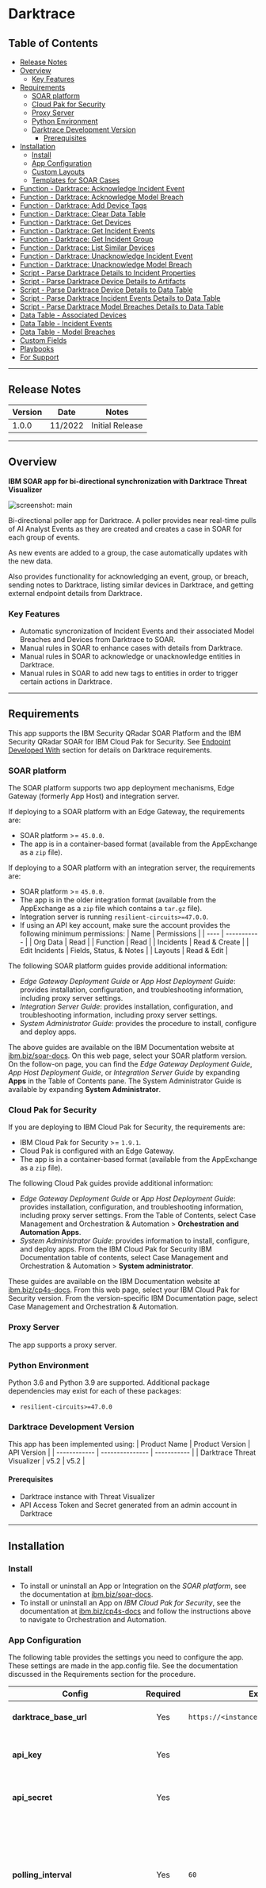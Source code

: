 <!--
  This README.md is generated by running:
  "resilient-sdk docgen -p fn_darktrace"

  It is best edited using a Text Editor with a Markdown Previewer. VS Code
  is a good example. Checkout https://guides.github.com/features/mastering-markdown/
  for tips on writing with Markdown

  All fields followed by "::CHANGE_ME::"" should be manually edited

  If you make manual edits and run docgen again, a .bak file will be created

  Store any screenshots in the "doc/screenshots" directory and reference them like:
  ![screenshot: screenshot_1](./screenshots/screenshot_1.png)

  NOTE: If your app is available in the container-format only, there is no need to mention the integration server in this readme.
-->

# Darktrace <!-- omit in toc -->

## Table of Contents <!-- omit in toc -->

- [Release Notes](#release-notes)
- [Overview](#overview)
  - [Key Features](#key-features)
- [Requirements](#requirements)
  - [SOAR platform](#soar-platform)
  - [Cloud Pak for Security](#cloud-pak-for-security)
  - [Proxy Server](#proxy-server)
  - [Python Environment](#python-environment)
  - [Darktrace Development Version](#darktrace-development-version)
    - [Prerequisites](#prerequisites)
- [Installation](#installation)
  - [Install](#install)
  - [App Configuration](#app-configuration)
  - [Custom Layouts](#custom-layouts)
  - [Templates for SOAR Cases](#templates-for-soar-cases)
- [Function - Darktrace: Acknowledge Incident Event](#function---darktrace-acknowledge-incident-event)
- [Function - Darktrace: Acknowledge Model Breach](#function---darktrace-acknowledge-model-breach)
- [Function - Darktrace: Add Device Tags](#function---darktrace-add-device-tags)
- [Function - Darktrace: Clear Data Table](#function---darktrace-clear-data-table)
- [Function - Darktrace: Get Devices](#function---darktrace-get-devices)
- [Function - Darktrace: Get Incident Events](#function---darktrace-get-incident-events)
- [Function - Darktrace: Get Incident Group](#function---darktrace-get-incident-group)
- [Function - Darktrace: List Similar Devices](#function---darktrace-list-similar-devices)
- [Function - Darktrace: Unacknowledge Incident Event](#function---darktrace-unacknowledge-incident-event)
- [Function - Darktrace: Unacknowledge Model Breach](#function---darktrace-unacknowledge-model-breach)
- [Script - Parse Darktrace Details to Incident Properties](#script---parse-darktrace-details-to-incident-properties)
- [Script - Parse Darktrace Device Details to Artifacts](#script---parse-darktrace-device-details-to-artifacts)
- [Script - Parse Darktrace Device Details to Data Table](#script---parse-darktrace-device-details-to-data-table)
- [Script - Parse Darktrace Incident Events Details to Data Table](#script---parse-darktrace-incident-events-details-to-data-table)
- [Script - Parse Darktrace Model Breaches Details to Data Table](#script---parse-darktrace-model-breaches-details-to-data-table)
- [Data Table - Associated Devices](#data-table---associated-devices)
- [Data Table - Incident Events](#data-table---incident-events)
- [Data Table - Model Breaches](#data-table---model-breaches)
- [Custom Fields](#custom-fields)
- [Playbooks](#playbooks)
- [For Support](#for-support)

---

## Release Notes
<!--
  Specify all changes in this release. Do not remove the release 
  notes of a previous release
-->
| Version | Date | Notes |
| ------- | ---- | ----- |
| 1.0.0 | 11/2022 | Initial Release |

---

## Overview
**IBM SOAR app for bi-directional synchronization with Darktrace Threat Visualizer**

 ![screenshot: main](./doc/screenshots/main.png)

Bi-directional poller app for Darktrace. A poller provides near real-time pulls of AI Analyst Events as they are created and creates 
a case in SOAR for each group of events.

As new events are added to a group, the case automatically updates with the new data.

Also provides functionality for acknowledging an event, group, or breach,
        sending notes to Darktrace, listing similar devices in Darktrace,
        and getting external endpoint details from Darktrace.

### Key Features
* Automatic syncronization of Incident Events and their associated Model Breaches and Devices from Darktrace to SOAR.
* Manual rules in SOAR to enhance cases with details from Darktrace.
* Manual rules in SOAR to acknowledge or unacknowledge entities in Darktrace.
* Manual rules in SOAR to add new tags to entities in order to trigger certain actions in Darktrace.

---

## Requirements
This app supports the IBM Security QRadar SOAR Platform and the IBM Security QRadar SOAR for IBM Cloud Pak for Security. See [Endpoint Developed With](#endpoint-developed-with) section for details on Darktrace requirements.

### SOAR platform
The SOAR platform supports two app deployment mechanisms, Edge Gateway (formerly App Host) and integration server.

If deploying to a SOAR platform with an Edge Gateway, the requirements are:
* SOAR platform >= `45.0.0`.
* The app is in a container-based format (available from the AppExchange as a `zip` file).

If deploying to a SOAR platform with an integration server, the requirements are:
* SOAR platform >= `45.0.0`.
* The app is in the older integration format (available from the AppExchange as a `zip` file which contains a `tar.gz` file).
* Integration server is running `resilient-circuits>=47.0.0`.
* If using an API key account, make sure the account provides the following minimum permissions: 
  | Name | Permissions |
  | ---- | ----------- |
  | Org Data | Read |
  | Function | Read |
  | Incidents | Read & Create |
  | Edit Incidents | Fields, Status, & Notes |
  | Layouts | Read & Edit |

The following SOAR platform guides provide additional information: 
* _Edge Gateway Deployment Guide_ or _App Host Deployment Guide_: provides installation, configuration, and troubleshooting information, including proxy server settings. 
* _Integration Server Guide_: provides installation, configuration, and troubleshooting information, including proxy server settings.
* _System Administrator Guide_: provides the procedure to install, configure and deploy apps. 

The above guides are available on the IBM Documentation website at [ibm.biz/soar-docs](https://ibm.biz/soar-docs). On this web page, select your SOAR platform version. On the follow-on page, you can find the _Edge Gateway Deployment Guide_, _App Host Deployment Guide_, or _Integration Server Guide_ by expanding **Apps** in the Table of Contents pane. The System Administrator Guide is available by expanding **System Administrator**.

### Cloud Pak for Security
If you are deploying to IBM Cloud Pak for Security, the requirements are:
* IBM Cloud Pak for Security >= `1.9.1`.
* Cloud Pak is configured with an Edge Gateway.
* The app is in a container-based format (available from the AppExchange as a `zip` file).

The following Cloud Pak guides provide additional information: 
* _Edge Gateway Deployment Guide_ or _App Host Deployment Guide_: provides installation, configuration, and troubleshooting information, including proxy server settings. From the Table of Contents, select Case Management and Orchestration & Automation > **Orchestration and Automation Apps**.
* _System Administrator Guide_: provides information to install, configure, and deploy apps. From the IBM Cloud Pak for Security IBM Documentation table of contents, select Case Management and Orchestration & Automation > **System administrator**.

These guides are available on the IBM Documentation website at [ibm.biz/cp4s-docs](https://ibm.biz/cp4s-docs). From this web page, select your IBM Cloud Pak for Security version. From the version-specific IBM Documentation page, select Case Management and Orchestration & Automation.

### Proxy Server
The app supports a proxy server.

### Python Environment
Python 3.6 and Python 3.9 are supported.
Additional package dependencies may exist for each of these packages:
* `resilient-circuits>=47.0.0`

### Darktrace Development Version

This app has been implemented using:
| Product Name | Product Version | API Version |
| ------------ | --------------- | ----------- |
| Darktrace Threat Visualizer | v5.2 | v5.2 |

#### Prerequisites
* Darktrace instance with Threat Visualizer
* API Access Token and Secret generated from an admin account in Darktrace

---

## Installation

### Install
* To install or uninstall an App or Integration on the _SOAR platform_, see the documentation at [ibm.biz/soar-docs](https://ibm.biz/soar-docs).
* To install or uninstall an App on _IBM Cloud Pak for Security_, see the documentation at [ibm.biz/cp4s-docs](https://ibm.biz/cp4s-docs) and follow the instructions above to navigate to Orchestration and Automation.

### App Configuration
The following table provides the settings you need to configure the app. These settings are made in the app.config file. See the documentation discussed in the Requirements section for the procedure.

| Config | Required | Example | Description |
| ------ | :------: | ------- | ----------- |
| **darktrace_base_url** | Yes | `https://<instance>.cloud.darktrace.com` | *URL to your instance of Darktrace.* |
| **api_key** | Yes |  | *API Access Token generated in Darktrace.* |
| **api_secret** | Yes |  | *Secret associated with above API Token.* |
| **polling_interval** | Yes | `60` | *Number of **seconds** between polling queries for new findings. Use value 0 to disable automatic case creation from findings.* |
| **polling_lookback** | Yes | `120` | *Number of **minutes** to look back for new findings the first time the app starts or restarts.* |
| **auto_sync_darktrace_comments** | No | `True` | *Whether or not to sync comments from Darktrace to SOAR. Defaults to `True`.* |
| **exclude_did** | No | `1,4,99` | *Comma separated list of device IDs you wish to be excluded from syncronization.* |
| **locale** | No | `en_US` | *Language locale to use when pulling Incident Events and their descriptions. Defaults to `en_US`. See Darktrace Customer Portal for updated list of locale options.* |
| **min_score** | No | `0.0` | *Minimum incident score for the incident it is associated with to be synced to SOAR. Accepts values between 0 and 100. Defaults to 0.* |
| **saas_only** | No | `False` | *If `True`, restricts synced Darktrace incidents to only those that contain a minimum of one SaaS incident event. Defaults to `False`.* |
| **soar_create_case_template** | No | `/var/rescircuits/create_case.jinja` | *Path to override template for automatic case creation. See [Templates for SOAR Cases](#templates-for-soar-cases).* |
| **soar_update_case_template** | No | `/var/rescircuits/update_case.jinja` | *Path to override template for automatic case updating. See [Templates for SOAR Cases](#templates-for-soar-cases).* |
| **soar_close_case_template** | No | `/var/rescircuits/close_case.jinja` | *Path to override template for automatic case closing. See [Templates for SOAR Cases](#templates-for-soar-cases).* |

### Custom Layouts
* The app automatically creates a custom "Darktrace Incident" tab on first install. But more customization can be made in that tab:

  ![screenshot: custom_layouts](./doc/screenshots/custom_layouts.png)

### Templates for SOAR Cases
It may be necessary to modify the templates used to create, update, or close SOAR cases based on your required custom fields in SOAR.

This is especially relevant if you have required custom _close_ fields that need to be filled when closing a case in SOAR. If that is the case, be sure to implement a custom `close_case_template` and reference those required close fields in the template.

When overriding the template in App Host, specify the file path for each file as `/var/rescircuits`.

Below are the default templates used which can be copied, modified, and used with app_config's
`soar_create_case_template`, `soar_update_case_template`, and `soar_close_case_template` settings to override the default templates.

<details><summary>soar_create_case_template.jinja</summary>

```jinja
{
  {# JINJA template for creating a new SOAR incident from an endpoint #}
  {% set severity_mapping = '''{
    "critical": "High", 
    "suspicious": "Medium", 
    "compliance": "Low", 
    "DEFAULT": "Low"
  }'''
  %}
  "name": "Darktrace AI Analyst Incident - {{ incidentEvents|map(attribute='title')|join(', ') }}",
  "description": "<a target='_blank' href='{{ groupUrl }}'>AI Analyst Incident Event Group</a> created from Darktrace",
  {# start_date cannot be after discovered_date #}
  "discovered_date": {{ start }},
  "start_date": {{ start }},
  "plan_status": "A",
  "severity_code": "{{ category | soar_substitute(severity_mapping) }}",
  {# specify your custom fields for your endpoint solution #}
  "properties": {
    "darktrace_aianalyst_incident_group_id": "{{ id }}",
    "darktrace_incident_last_modified": {{ end }}
  },
  {# add comments as necessary #}
  "comments": [
    {
      "text": {
        "format": "html",
        "content": "<b>Created by Darktrace</b>"
      }
    }
  ]
}

```
</details>

<details><summary>soar_update_case_template.jinja</summary>

```jinja
{
  {# JINJA template for updating a new SOAR incident from an endpoint #}
  "properties": {
    "darktrace_incident_last_modified": {{ end }}
  }
}

```
</details>

<details><summary>soar_close_case_template.jinja</summary>

```jinja
{
  {# JINJA template for closing a SOAR incident using endpoint data #}
  "plan_status": "C",
  "resolution_id": "Resolved",
  "resolution_summary": "Acknowledged in Darktrace",
  "properties": {
    "darktrace_incident_last_modified": {{ end }},
    "darktrace_incident_group_acknowledged": "{% if acknowledged %}Yes{% else %}No{% endif %}"
  }
}

```
</details>

---

## Function - Darktrace: Acknowledge Incident Event
Function to acknowledge an incident event or a list of incident events.

 ![screenshot: fn-darktrace-acknowledge-incident-event ](./doc/screenshots/fn-darktrace-acknowledge-incident-event.png)

<details><summary>Inputs:</summary>
<p>

| Name | Type | Required | Tooltip |
| ---- | :--: | :------: | ------- |
| `darktrace_incident_event_id` | `text` | Yes | UUID of the incident event to un/acknowledge |

</p>
</details>

<details><summary>Outputs:</summary>
<p>

> **NOTE:** This example might be in JSON format, but `results` is a Python Dictionary on the SOAR platform.

```python
results = {
  "content": {
    "aianalyst": "SUCCESS"
  },
  "inputs": {
    "darktrace_incident_event_id": "da042c57-3e45-4e65-aca5-63dbcdf8df0c"
  },
  "metrics": {
    "execution_time_ms": 116,
    "host": "local",
    "package": "fn-darktrace",
    "package_version": "1.0.0",
    "timestamp": "2022-10-06 16:00:04",
    "version": "1.0"
  },
  "raw": null,
  "reason": null,
  "success": true,
  "version": 2.0
}
```

</p>
</details>

<details><summary>Example Pre-Process Script:</summary>
<p>

```python
inputs.darktrace_incident_event_id = row.darktrace_incident_events_dt_event_id
```

</p>
</details>

<details><summary>Example Post-Process Script:</summary>
<p>

```python
results = playbook.functions.results.acknowledge_inc_output

if results.success:
  unacknowledged = results.content.get("aianalyst")
  
  if unacknowledged.upper() == "SUCCESS":
    row.darktrace_incident_events_dt_acknowledged = "Yes"
    incident.addNote("Successfully acknowledged Incident Event {0}".format(row.darktrace_incident_events_dt_title.get("content")))

else:
  incident.addNote("Failed to acknowledge Incident Event {0}".format(row.darktrace_incident_events_dt_title.get("content")))

```

</p>
</details>

---
## Function - Darktrace: Acknowledge Model Breach
Function to acknowledge a model breach.

 ![screenshot: fn-darktrace-acknowledge-model-breach ](./doc/screenshots/fn-darktrace-acknowledge-model-breach.png)

<details><summary>Inputs:</summary>
<p>

| Name | Type | Required | Tooltip |
| ---- | :--: | :------: | ------- |
| `darktrace_model_breach_pbid` | `text` | Yes | Model Breach ID (PBID) of breach to acknowledge |

</p>
</details>

<details><summary>Outputs:</summary>
<p>

> **NOTE:** This example might be in JSON format, but `results` is a Python Dictionary on the SOAR platform.

```python
results = {
  "content": {
    "response": "SUCCESS"
  },
  "inputs": {
    "darktrace_model_breach_pbid": "182"
  },
  "metrics": {
    "execution_time_ms": 123,
    "host": "local",
    "package": "fn-darktrace",
    "package_version": "1.0.0",
    "timestamp": "2022-10-06 16:00:29",
    "version": "1.0"
  },
  "raw": null,
  "reason": null,
  "success": true,
  "version": 2.0
}
```

</p>
</details>

<details><summary>Example Pre-Process Script:</summary>
<p>

```python
inputs.darktrace_model_breach_pbid = row.darktrace_model_breaches_dt_breach_id
```

</p>
</details>

<details><summary>Example Post-Process Script:</summary>
<p>

```python
results = playbook.functions.results.acknowledge_md_output

if results.success and results.get("content", {}).get("response", "").upper() == "SUCCESS":
  incident.addNote("Successfully acknowledged Darktrace Model Breach {0}".format(row.darktrace_model_breaches_dt_name.get("content")))
  row.darktrace_model_breaches_dt_acknowledged = "Yes"
elif results.success and results.get("content", {}).get("response", "").upper() == "ERROR":
  incident.addNote("Darktrace Model Breach {0} is already acknowledged in Darktrace".format(row.darktrace_model_breaches_dt_name.get("content")))
else:
  incident.addNote("Failed to acknowledge Darktrace Model Breach {0}".format(row.darktrace_model_breaches_dt_name.get("content")))
```

</p>
</details>

---
## Function - Darktrace: Add Device Tags
Function to add tag(s) to a device.

 ![screenshot: fn-darktrace-add-device-tags ](./doc/screenshots/fn-darktrace-add-device-tags.png)
 ![screenshot: fn-darktrace-add-device-tags ](./doc/screenshots/fn-darktrace-add-device-tags-1.png)

<details><summary>Inputs:</summary>
<p>

| Name | Type | Required | Example | Tooltip |
| ---- | :--: | :------: | ------- | ------- |
| `darktrace_device_id` | `text` | No | - | Device ID to add tags to |
| `darktrace_device_tags` | `text` | No | `DNS Server, Microsoft Device` | Comma-separated list of tags to add. |

</p>
</details>

<details><summary>Outputs:</summary>
<p>

> **NOTE:** This example might be in JSON format, but `results` is a Python Dictionary on the SOAR platform.

```python
results = {
  "content": {
    "added_tags": [
      "New Tag"
    ],
    "all_tags": [
      "This one already exists",
      "New Tag"
    ],
    "error_tags": [
      "This one already exists"
    ]
  },
  "inputs": {
    "darktrace_device_id": "9",
    "darktrace_device_tags": "Test,This one already exists"
  },
  "metrics": {
    "execution_time_ms": 267,
    "host": "local",
    "package": "fn-darktrace",
    "package_version": "1.0.0",
    "timestamp": "2022-10-10 15:56:42",
    "version": "1.0"
  },
  "raw": null,
  "reason": null,
  "success": true,
  "version": 2.0
}
```

</p>
</details>

<details><summary>Example Pre-Process Script:</summary>
<p>

```python
inputs.darktrace_device_id = row.darktrace_device_dt_id.get("content")
inputs.darktrace_device_tags = playbook.inputs.darktrace_device_tags
```

</p>
</details>

<details><summary>Example Post-Process Script:</summary>
<p>

```python
results = playbook.functions.results.add_tags_output

SPAN_FORMATTER = "<span class='label' rel='tooltip' title='{0}'>{0}</span>"

if results.success:
  added_tags = " ".join(SPAN_FORMATTER.format(tag) for tag in results.content.get("added_tags"))
  error_tags = " ".join(SPAN_FORMATTER.format(tag) for tag in results.content.get("error_tags"))
  all_tags = " ".join(SPAN_FORMATTER.format(tag) for tag in results.content.get("all_tags"))
  
  msg = ""
  if added_tags:
    msg += "Successfully added tag(s) {0} to device {1}.".format(added_tags, row.darktrace_device_dt_id.get("content"))
  if error_tags:
    if msg:
      msg += "\n"
    msg += "Failed to add tag(s) {0} because they weren't found in Darktrace. Create them in Darktrace first then you can add them to the device.".format(error_tags)
    
  incident.addNote(msg)
  row.darktrace_device_dt_tags = all_tags
else:
  incident.addNote("Failed to add tags {0} to device {1}. Error: {2}".format(results.inputs.get("darktrace_device_tags"), row.darktrace_device_dt_id, results.reason))
```

</p>
</details>

---
## Function - Darktrace: Clear Data Table
Clear a given data table so it can be updated

<details><summary>Inputs:</summary>
<p>

| Name | Type | Required |
| ---- | :--: | :------: |
| `darktrace_data_table_name` | `text` | Yes |
| `darktrace_soar_case_id` | `text` | No |

</p>
</details>

<details><summary>Outputs:</summary>
<p>

> **NOTE:** This example might be in JSON format, but `results` is a Python Dictionary on the SOAR platform.

```python
results = {
  "content": {},
  "inputs": {
    "darktrace_data_table_name": "darktrace_associated_devices_dt",
    "darktrace_soar_case_id": "2119"
  },
  "metrics": {
    "execution_time_ms": 976,
    "host": "local",
    "package": "fn-darktrace",
    "package_version": "1.0.0",
    "timestamp": "2022-11-10 16:46:34",
    "version": "1.0"
  },
  "raw": null,
  "reason": null,
  "success": true,
  "version": 2.0
}
```

</p>
</details>

<details><summary>Example Pre-Process Script:</summary>
<p>

```python
inputs.darktrace_soar_case_id = str(incident.id)
inputs.darktrace_data_table_name = "darktrace_associated_devices_dt"
```

</p>
</details>

---
## Function - Darktrace: Get Devices
Get the details of all the devices of an AI Analyst Incident


<details><summary>Inputs:</summary>
<p>

| Name | Type | Required | Example | Tooltip |
| ---- | :--: | :------: | ------- | ------- |
| `darktrace_incident_group_id` | `text` | Yes | `-` | Group ID of the incident to get devices from |

</p>
</details>

<details><summary>Outputs:</summary>
<p>

> **NOTE:** This example might be in JSON format, but `results` is a Python Dictionary on the SOAR platform.

```python
results = {
  "content": {
    "base_device_url": "https://my.darktrace.com/#device/",
    "devices": [
      {
        "did": 4,
        "endtime": 1668116335000,
        "hostname": "dc.windomain.local",
        "id": 4,
        "ip": "0.0.0.0",
        "ips": [
          {
            "ip": "0.0.0.0",
            "sid": 1,
            "time": "2022-11-10 21:00:00",
            "timems": 1668114000000
          }
        ],
        "os": "Windows 7, 8 or 10",
        "sid": 1,
        "tags": [
          {
            "data": {
              "auto": false,
              "color": 200,
              "description": "",
              "visibility": ""
            },
            "expiry": 0,
            "isReferenced": true,
            "name": "Admin",
            "restricted": false,
            "thid": 16,
            "tid": 16
          },
          {
            "data": {
              "auto": false,
              "color": 112,
              "description": "Devices receiving and making DNS queries",
              "visibility": "Public"
            },
            "expiry": 0,
            "isReferenced": true,
            "name": "DNS Server",
            "restricted": false,
            "thid": 22,
            "tid": 22
          },
          {
            "data": {
              "auto": false,
              "color": 168,
              "description": "",
              "visibility": "Public"
            },
            "expiry": 0,
            "isReferenced": true,
            "name": "Microsoft Windows",
            "restricted": false,
            "thid": 29,
            "tid": 29
          },
          {
            "data": {
              "auto": false,
              "color": 0,
              "description": "",
              "visibility": "Public"
            },
            "expiry": 0,
            "isReferenced": false,
            "name": "Test",
            "restricted": false,
            "thid": 113,
            "tid": 113
          }
        ],
        "time": 1646057145000,
        "typelabel": "DNS Server",
        "typename": "dnsserver"
      }
    ]
  },
  "inputs": {
    "darktrace_incident_group_id": "g53091596-76ed-48e3-90d1-7f93ed7954ef"
  },
  "metrics": {
    "execution_time_ms": 239,
    "host": "local",
    "package": "fn-darktrace",
    "package_version": "1.0.0",
    "timestamp": "2022-11-10 16:46:31",
    "version": "1.0"
  },
  "raw": null,
  "reason": null,
  "success": true,
  "version": 2.0
}
```

</p>
</details>

<details><summary>Example Pre-Process Script:</summary>
<p>

```python
inputs.darktrace_incident_group_id = incident.properties.darktrace_aianalyst_incident_group_id
```

</p>
</details>

<details><summary>Example Script to Fill Data Table:</summary>
<p>

```python
DEVICE_DT_NAME = "darktrace_associated_devices_dt"
URL_FORMATTER = "<a target='_blank' href='{0}'>{1}</a>"
SPAN_FORMATTER = "<span class='label' rel='tooltip' title='{0}'>{0}</span>"

devices = playbook.functions.results.devices_output.get("content", {}).get("devices")
base_device_url = playbook.functions.results.devices_output.get("content", {}).get("base_device_url")

for device in devices:
  
  row = incident.addRow(DEVICE_DT_NAME)
  
  row.darktrace_device_dt_id = URL_FORMATTER.format(f"{base_device_url}{str(device.get('id'))}", str(device.get("id"))) if device.get("id") else None
  row.darktrace_device_dt_label = device.get("devicelabel")
  row.darktrace_device_dt_type = device.get("typelabel")
  row.darktrace_device_dt_tags = " ".join([SPAN_FORMATTER.format(t.get("name")) for t in device.get("tags", [])]) if device.get("tags") else None
  row.darktrace_device_dt_ip = device.get("ip")
  row.darktrace_device_dt_hostname = device.get("hostname")
  row.darktrace_device_dt_mac_address = device.get("macaddress")
  row.darktrace_device_dt_os = device.get("os")
  row.darktrace_device_dt_credentials = " ".join([SPAN_FORMATTER.format(c.get("credential")) for c in device.get("credentials", [])]) if device.get("credentials") else None
  row.darktrace_device_dt_first_seen = device.get("time")
  row.darktrace_device_dt_last_seen = device.get("endtime")
```

</p>
</details>

---
## Function - Darktrace: Get Incident Events
Get the details of all the incident events of an AI Analyst Incident Group

<details><summary>Inputs:</summary>
<p>

| Name | Type | Required | Example | Tooltip |
| ---- | :--: | :------: | ------- | ------- |
| `darktrace_incident_group_id` | `text` | Yes | `-` | Group ID to get incident events from |
| `darktrace_include_model_breach_data` | `boolean` | No | `-` | If `True`, detailed Model breach data will be returned. Defaults to `False` |

</p>
</details>

<details><summary>Outputs:</summary>
<p>

> **NOTE:** This example might be in JSON format, but `results` is a Python Dictionary on the SOAR platform.

```python
results = {
  "content": {
    "base_model_breach_url": "https://my.darktrace.com/#modelbreach/",
    "incident_events": [
      {
        "acknowledged": false,
        "activityId": "da39a3ee",
        "aiaScore": 52.0,
        "attackPhases": [
          5
        ],
        "breachDevices": [
          {
            "did": 9,
            "hostname": "win10.windomain.local",
            "identifier": "win10.windomain.local",
            "ip": "0.0.0.0",
            "mac": null,
            "sid": 1,
            "subnet": null
          }
        ],
        "category": "suspicious",
        "children": [
          "da042c57-3e45-4e65-aca5-63dbcdf8df0c"
        ],
        "createdAt": 1663207439360,
        "currentGroup": "gda042c57-3e45-4e65-aca5-63dbcdf8df0c",
        "details": [
          [
            {
              "contents": [
                {
                  "key": "Source device",
                  "type": "device",
                  "values": [
                    {
                      "did": 9,
                      "hostname": "win10.windomain.local",
                      "identifier": "win10.windomain.local",
                      "ip": "0.0.0.0",
                      "mac": null,
                      "sid": 1,
                      "subnet": null
                    }
                  ]
                },
                {
                  "key": "Username observed prior to activity",
                  "type": "string",
                  "values": [
                    "vagrant"
                  ]
                },
                {
                  "key": "Source of username",
                  "type": "string",
                  "values": [
                    "NTLM login"
                  ]
                },
                {
                  "key": "Time observed",
                  "type": "timestamp",
                  "values": [
                    1663207315000
                  ]
                },
                {
                  "key": "Event UID",
                  "type": "string",
                  "values": [
                    "CxC9C21vzm9i5FmHse01"
                  ]
                }
              ],
              "header": "Breaching device"
            }
          ],
          [
            {
              "contents": [
                {
                  "key": "Filename",
                  "type": "string",
                  "values": [
                    "11.txt.txt.txt"
                  ]
                },
                {
                  "key": "Size",
                  "type": "dataVolume",
                  "values": [
                    100
                  ]
                },
                {
                  "key": "Destination device",
                  "type": "device",
                  "values": [
                    {
                      "did": 4,
                      "hostname": "dc.windomain.local",
                      "identifier": "dc.windomain.local",
                      "ip": "0.0.0.0",
                      "mac": null,
                      "sid": 1,
                      "subnet": null
                    }
                  ]
                },
                {
                  "key": "Destination share",
                  "type": "string",
                  "values": [
                    "\\\\0.0.0.00.0.0.0\\dummy_files"
                  ]
                },
                {
                  "key": "Time",
                  "type": "timestamp",
                  "values": [
                    1663207328000
                  ]
                },
                {
                  "key": "Filename",
                  "type": "string",
                  "values": [
                    "11.txt.txt"
                  ]
                },
                {
                  "key": "Size",
                  "type": "dataVolume",
                  "values": [
                    100
                  ]
                },
                {
                  "key": "Destination device",
                  "type": "device",
                  "values": [
                    {
                      "did": 4,
                      "hostname": "dc.windomain.local",
                      "identifier": "dc.windomain.local",
                      "ip": "0.0.0.0",
                      "mac": null,
                      "sid": 1,
                      "subnet": null
                    }
                  ]
                },
                {
                  "key": "Destination share",
                  "type": "string",
                  "values": [
                    "\\\\0.0.0.00.0.0.0\\dummy_files"
                  ]
                },
                {
                  "key": "Time",
                  "type": "timestamp",
                  "values": [
                    1663207328000
                  ]
                },
                {
                  "key": "Filename",
                  "type": "string",
                  "values": [
                    "27.txt.txt.txt"
                  ]
                },
                {
                  "key": "Size",
                  "type": "dataVolume",
                  "values": [
                    100
                  ]
                },
                {
                  "key": "Destination device",
                  "type": "device",
                  "values": [
                    {
                      "did": 4,
                      "hostname": "dc.windomain.local",
                      "identifier": "dc.windomain.local",
                      "ip": "0.0.0.0",
                      "mac": null,
                      "sid": 1,
                      "subnet": null
                    }
                  ]
                },
                {
                  "key": "Destination share",
                  "type": "string",
                  "values": [
                    "\\\\0.0.0.00.0.0.0\\dummy_files"
                  ]
                },
                {
                  "key": "Time",
                  "type": "timestamp",
                  "values": [
                    1663207329000
                  ]
                }
              ],
              "header": "Files Written"
            }
          ]
        ],
        "externalTriggered": false,
        "groupByActivity": false,
        "groupCategory": "suspicious",
        "groupPreviousGroups": [],
        "groupScore": 0.9796746496148376,
        "groupingIds": [
          "0ade7c2c"
        ],
        "id": "da042c57-3e45-4e65-aca5-63dbcdf8df0c",
        "incidentEventUrl": "https://my.darktrace.com/#aiaincidentevent/da042c57-3e45-4e65-aca5-63dbcdf8df0c",
        "periods": [
          {
            "end": 1663207329000,
            "start": 1663207328000
          }
        ],
        "pinned": true,
        "relatedBreaches": [
          {
            "acknowledged": false,
            "aianalystData": [
              {
                "related": [
                  182
                ],
                "summariser": "SmbWriteSummary",
                "uuid": "da042c57-3e45-4e65-aca5-63dbcdf8df0c"
              }
            ],
            "commentCount": 0,
            "creationTime": 1663207327000,
            "device": {
              "credentials": [
                "vagrant"
              ],
              "did": 9,
              "firstSeen": 1646081506000,
              "hostname": "win10.windomain.local",
              "ip": "0.0.0.0",
              "ips": [
                {
                  "ip": "0.0.0.0",
                  "sid": 1,
                  "time": "2022-11-10 21:00:00",
                  "timems": 1668114000000
                }
              ],
              "lastSeen": 1668115594000,
              "sid": 1,
              "typelabel": "Desktop",
              "typename": "desktop"
            },
            "model": {
              "now": {
                "actions": {
                  "alert": true,
                  "antigena": {},
                  "breach": true,
                  "model": true,
                  "setPriority": false,
                  "setTag": false,
                  "setType": false
                },
                "active": true,
                "activeTimes": {
                  "devices": {},
                  "tags": {},
                  "type": "exclusions",
                  "version": 2
                },
                "autoSuppress": true,
                "autoUpdatable": true,
                "autoUpdate": true,
                "behaviour": "decreasing",
                "category": "Suspicious",
                "compliance": false,
                "created": {
                  "by": "System"
                },
                "delay": 0,
                "description": "A device is writing suspicious terms to network file shares that may indicate a threat. This is particularly relevant for ransomware infections that overwrite internal data.\\n\\nAction: Investigate the file writes that are occurring to see if they are overwriting important internal data.",
                "edited": {
                  "by": "System"
                },
                "interval": 300,
                "logic": {
                  "data": [
                    {
                      "cid": 8330,
                      "weight": 1
                    },
                    {
                      "cid": 8328,
                      "weight": 1
                    },
                    {
                      "cid": 8329,
                      "weight": 1
                    }
                  ],
                  "targetScore": 1,
                  "type": "weightedComponentList",
                  "version": 1
                },
                "message": "Added new regex filter to the last component",
                "modified": "2022-09-22 11:48:13",
                "name": "Compromise::Ransomware::Ransom or Offensive Words Written to SMB",
                "phid": 3000,
                "pid": 629,
                "priority": 4,
                "sequenced": false,
                "sharedEndpoints": true,
                "tags": [
                  "AP: Exploit"
                ],
                "throttle": 3600,
                "uuid": "80010119-6d7f-0000-0305-5e0000000325",
                "version": 100
              },
              "then": {
                "actions": {
                  "alert": true,
                  "antigena": {},
                  "breach": true,
                  "model": true,
                  "setPriority": false,
                  "setTag": false,
                  "setType": false
                },
                "active": true,
                "activeTimes": {
                  "devices": {},
                  "tags": {},
                  "type": "exclusions",
                  "version": 2
                },
                "autoSuppress": true,
                "autoUpdatable": true,
                "autoUpdate": true,
                "behaviour": "decreasing",
                "category": "Suspicious",
                "compliance": false,
                "created": {
                  "by": "System"
                },
                "delay": 0,
                "description": "A device is writing suspicious terms to network file shares that may indicate a threat. This is particularly relevant for ransomware infections that overwrite internal data.\\n\\nAction: Investigate the file writes that are occurring to see if they are overwriting important internal data.",
                "edited": {
                  "by": "System"
                },
                "interval": 300,
                "logic": {
                  "data": [
                    {
                      "cid": 8067,
                      "weight": 1
                    },
                    {
                      "cid": 8065,
                      "weight": 1
                    },
                    {
                      "cid": 8066,
                      "weight": 1
                    }
                  ],
                  "targetScore": 1,
                  "type": "weightedComponentList",
                  "version": 1
                },
                "modified": "2022-09-05 15:04:11",
                "name": "Compromise::Ransomware::Ransom or Offensive Words Written to SMB",
                "phid": 2865,
                "pid": 629,
                "priority": 4,
                "sequenced": false,
                "sharedEndpoints": true,
                "tags": [
                  "AP: Exploit"
                ],
                "throttle": 3600,
                "uuid": "80010119-6d7f-0000-0305-5e0000000325",
                "version": 99
              }
            },
            "modelName": "Compromise / Ransomware / Ransom or Offensive Words Written to SMB",
            "pbid": 182,
            "score": 0.871,
            "threatScore": 88.0,
            "time": 1663207316000,
            "timestamp": 1663207316000,
            "triggeredComponents": [
              {
                "cbid": 186,
                "chid": 10353,
                "cid": 8065,
                "interval": 300,
                "logic": {
                  "data": {
                    "left": {
                      "left": "A",
                      "operator": "AND",
                      "right": {
                        "left": "C",
                        "operator": "AND",
                        "right": {
                          "left": "E",
                          "operator": "AND",
                          "right": "F"
                        }
                      }
                    },
                    "operator": "OR",
                    "right": {
                      "left": "B",
                      "operator": "AND",
                      "right": {
                        "left": "C",
                        "operator": "AND",
                        "right": "F"
                      }
                    }
                  },
                  "version": "v0.1"
                },
                "metric": {
                  "label": "SMB Move Success",
                  "mlid": 291,
                  "name": "smbmovesuccess"
                },
                "size": 5,
                "threshold": 4,
                "time": 1663207315000,
                "triggeredFilters": [
                  {
                    "arguments": {
                      "value": "someregex"
                    },
                    "cfid": 71760,
                    "comparatorType": "matches regular expression",
                    "filterType": "Message",
                    "id": "A",
                    "trigger": {
                      "value": "share=\\\\0.0.0.0\\dummy_files file=\u003cn/a\u003e rename=0.txt.txt.txt.txt.txt.txt.txt.txt.txt.txt.txt.lockbit version=smb2 account=vagrant"
                    }
                  },
                  {
                    "arguments": {
                      "value": "out"
                    },
                    "cfid": 71762,
                    "comparatorType": "is",
                    "filterType": "Direction",
                    "id": "C",
                    "trigger": {
                      "value": "out"
                    }
                  },
                  {
                    "arguments": {
                      "value": "BackupData.dat.locked"
                    },
                    "cfid": 71763,
                    "comparatorType": "does not contain",
                    "filterType": "Message",
                    "id": "E",
                    "trigger": {
                      "value": "share=\\\\0.0.0.0\\dummy_files file=\u003cn/a\u003e rename=0.txt.txt.txt.txt.txt.txt.txt.txt.txt.txt.txt.lockbit version=smb2 account=vagrant"
                    }
                  },
                  {
                    "arguments": {},
                    "cfid": 71764,
                    "comparatorType": "is",
                    "filterType": "Unique message fields",
                    "id": "F",
                    "trigger": {
                      "value": "true"
                    }
                  },
                  {
                    "arguments": {},
                    "cfid": 71765,
                    "comparatorType": "display",
                    "filterType": "Message",
                    "id": "d1",
                    "trigger": {
                      "value": "share=\\\\0.0.0.0\\dummy_files file=\u003cn/a\u003e rename=0.txt.txt.txt.txt.txt.txt.txt.txt.txt.txt.txt.lockbit version=smb2 account=vagrant"
                    }
                  }
                ]
              }
            ]
          }
        ],
        "summariser": "SmbWriteSummary",
        "summary": "The device win10.windomain.local was observed transferring suspicious files over SMB to dc.windomain.local.\n\nThis activity was identified as unusual compared to the source device\u0027s normal SMB activity.\n\nSuch transfers may indicate an attempt to move laterally through the network, by transferring malicious software to victim devices before executing it.\n\nConsequently, if this activity was not expected, the security team may wish to determine the reason for these file transfers.",
        "title": "SMB Writes of Suspicious Files",
        "userTriggered": false
      }
    ]
  },
  "inputs": {
    "darktrace_incident_group_id": "gda042c57-3e45-4e65-aca5-63dbcdf8df0c",
    "darktrace_include_model_breach_data": true
  },
  "metrics": {
    "execution_time_ms": 245,
    "host": "local",
    "package": "fn-darktrace",
    "package_version": "1.0.0",
    "timestamp": "2022-11-10 16:41:35",
    "version": "1.0"
  },
  "raw": null,
  "reason": null,
  "success": true,
  "version": 2.0
}
```

</p>
</details>

<details><summary>Example Pre-Process Script:</summary>
<p>

```python
inputs.darktrace_incident_group_id = incident.properties.darktrace_aianalyst_incident_group_id
inputs.darktrace_include_model_breach_data = False
```

</p>
</details>

<details><summary>Example Script to Parse Results to Data Table:</summary>
<p>

```python
EVENT_DT_NAME = "darktrace_incident_events_dt"
URL_FORMATTER = "<a target='_blank' href='{0}'>{1}</a>"

results = playbook.functions.results.incident_events_output

events = results.get("content", {}).get("incident_events")

for event in events:

  row = incident.addRow(EVENT_DT_NAME)

  row.darktrace_incident_events_dt_title = URL_FORMATTER.format(event.get("incidentEventUrl"), event.get("title"))
  row.darktrace_incident_events_dt_summary = event.get("summary")
  row.darktrace_incident_events_dt_acknowledged = "Yes" if event.get("acknowledged") else "No"
  row.darktrace_incident_events_dt_created_at = event.get("createdAt")
  row.darktrace_incident_events_dt_initiating_device_id = ", ".join(str(d.get("did")) for d in event.get("breachDevices"))
  row.darktrace_incident_events_dt_category = event.get("category")
  row.darktrace_incident_events_dt_ai_analyst_score = str(event.get("aiaScore"))
  row.darktrace_incident_events_dt_event_id = str(event.get("id"))
```

</p>
</details>

---
## Function - Darktrace: Get Incident Group
Get the details of all the incident events of an AI Analyst Incident Group

<details><summary>Inputs:</summary>
<p>

| Name | Type | Required | Tooltip |
| ---- | :--: | :------: | ------- |
| `darktrace_incident_group_id` | `text` | Yes | Group ID to get incident events from |

</p>
</details>

<details><summary>Outputs:</summary>
<p>

> **NOTE:** This example might be in JSON format, but `results` is a Python Dictionary on the SOAR platform.

```python
results = {
  "content": {
    "incident_group": {
      "acknowledged": false,
      "active": false,
      "category": "suspicious",
      "devices": [
        9,
        4
      ],
      "edges": [
        {
          "description": "SMB File Write",
          "details": [
            {
              "key": null,
              "type": "string",
              "values": [
                "11.txt.txt.txt",
                "11.txt.txt",
                "27.txt.txt.txt"
              ]
            }
          ],
          "incidentEvent": "da042c57-3e45-4e65-aca5-63dbcdf8df0c",
          "isAction": true,
          "source": {
            "nodeType": "device",
            "value": 9
          },
          "start": 1663207328000,
          "target": {
            "nodeType": "device",
            "value": 4
          }
        }
      ],
      "end": 1663207329000,
      "externalTriggered": false,
      "groupScore": 0.9796746496148376,
      "groupUrl": "https://my.cloud.darktrace.com/#aiagroup/gda042c57-3e45-4e65-aca5-63dbcdf8df0c",
      "id": "gda042c57-3e45-4e65-aca5-63dbcdf8df0c",
      "incidentEvents": [
        {
          "start": 1663207328000,
          "title": "SMB Writes of Suspicious Files",
          "triggerDid": 9,
          "uuid": "da042c57-3e45-4e65-aca5-63dbcdf8df0c",
          "visible": true
        }
      ],
      "initialDevices": [
        9
      ],
      "pinned": true,
      "previousIds": [],
      "start": 1663207328000,
      "userTriggered": false
    }
  },
  "inputs": {
    "darktrace_incident_group_id": "gda042c57-3e45-4e65-aca5-63dbcdf8df0c"
  },
  "metrics": {
    "execution_time_ms": 130,
    "host": "local",
    "package": "fn-darktrace",
    "package_version": "1.0.0",
    "timestamp": "2022-11-15 09:12:30",
    "version": "1.0"
  },
  "raw": null,
  "reason": null,
  "success": true,
  "version": 2.0
}
```

</p>
</details>

<details><summary>Example Pre-Process Script:</summary>
<p>

```python
inputs.darktrace_incident_group_id = incident.properties.darktrace_aianalyst_incident_group_id
```

</p>
</details>

<details><summary>Example Script to Refresh Incident Properties:</summary>
<p>

```python
results = playbook.functions.results.incident_group_output
group_content = results.get("content", {}).get("incident_group")

if results.get("success"):
  incident.properties.darktrace_incident_group_link = f"<a target='_blank' href='{group_content.get('groupUrl')}'>AI Analyst Incident</a>"
  incident.properties.darktrace_incident_group_acknowledged = "Yes" if group_content.get("acknowledged") else "No"
  incident.properties.darktrace_incident_last_modified = group_content.get("end")
  incident.properties.darktrace_incident_group_start_time = group_content.get("start")
  devices = group_content.get("devices")
  incident.properties.darktrace_associated_device_ids = f"{', '.join(map(str, devices))} ({len(devices)} total devices involved)"
  incident.properties.darktrace_initiating_device_ids = ', '.join(map(str, group_content.get('initialDevices', [])))
  category = group_content.get("category")
  incident.properties.darktrace_group_category = f"<span class='label' rel='tooltip' title='{category}'>{category.title()}</span>"
  incident.properties.darktrace_group_score = f"{group_content.get('groupScore', 0):.2f}"
  incident.properties.darktrace_number_of_events_in_group = f"{len(group_content.get('incidentEvents', []))}"

```

</p>
</details>

---
## Function - Darktrace: List Similar Devices
Function to list similar devices to the given device.

 ![screenshot: fn-darktrace-list-similar-devices ](./doc/screenshots/fn-darktrace-list-similar-devices.png)
 ![screenshot: fn-darktrace-list-similar-devices ](./doc/screenshots/fn-darktrace-list-similar-devices-1.png)

<details><summary>Inputs:</summary>
<p>

| Name | Type | Required | Example | Tooltip |
| ---- | :--: | :------: | ------- | ------- |
| `darktrace_device_count` | `number` | Yes | `4` | Number of similar devices to return |
| `darktrace_device_id` | `text` | No | - | Device ID to search for similar devices against |

</p>
</details>

<details><summary>Outputs:</summary>
<p>

> **NOTE:** This example might be in JSON format, but `results` is a Python Dictionary on the SOAR platform.

```python
results = {
  "content": {
    "base_url": "https://cloud.darktrace.com",
    "similar_devices": [
      {
        "did": 4,
        "firstSeen": 1646057145000,
        "hostname": "dc.windomain.local",
        "ip": "0.0.0.0",
        "ips": [
          {
            "ip": "0.0.0.0",
            "sid": 1,
            "time": "2022-10-11 18:00:00",
            "timems": 1665511200000
          }
        ],
        "lastSeen": 1665514547000,
        "os": "Windows 7, 8 or 10",
        "score": 99,
        "sid": 1,
        "typelabel": "DNS Server",
        "typename": "dnsserver"
      },
      {
        "did": 9,
        "firstSeen": 1646081506000,
        "hostname": "win10.windomain.local",
        "ip": "0.0.0.0",
        "ips": [
          {
            "ip": "0.0.0.0",
            "sid": 1,
            "time": "2022-10-11 18:00:00",
            "timems": 1665511200000
          }
        ],
        "lastSeen": 1665514495000,
        "os": "Windows NT kernel",
        "score": 32,
        "sid": 1,
        "typelabel": "Desktop",
        "typename": "desktop"
      },
      {
        "did": 8,
        "firstSeen": 1646067593000,
        "ip": "0.0.0.0",
        "ips": [
          {
            "ip": "0.0.0.0",
            "sid": 1,
            "time": "2022-10-11 08:00:00",
            "timems": 1665475200000
          }
        ],
        "lastSeen": 1665475311000,
        "os": "Linux 2.2.x-3.x",
        "score": 24,
        "sid": 1,
        "typelabel": "Server",
        "typename": "server"
      }
    ]
  },
  "inputs": {
    "darktrace_device_count": 5,
    "darktrace_device_id": "1"
  },
  "metrics": {
    "execution_time_ms": 421,
    "host": "local",
    "package": "fn-darktrace",
    "package_version": "1.0.0",
    "timestamp": "2022-10-11 14:59:36",
    "version": "1.0"
  },
  "raw": null,
  "reason": null,
  "success": true,
  "version": 2.0
}
```

</p>
</details>

<details><summary>Example Pre-Process Script:</summary>
<p>

```python
inputs.darktrace_device_id = row.darktrace_device_dt_id.get("content")
inputs.darktrace_device_count = playbook.inputs.darktrace_device_count
```

</p>
</details>

<details><summary>Example Post-Process Script:</summary>
<p>

```python
results = playbook.functions.results.similar_devices_output

URL_FORMATTER = "<a target='_blank' href='{0}'>{1}</a>"

if results.success:
  original_device = results.inputs.get("darktrace_device_id")
  similar_devices_list = results.content.get("similar_devices")
  if similar_devices_list:
    link_base = results.content.get("base_url") + "/#device/"
    device_ids = [str(device.get("did")) for device in similar_devices_list]
    similar_devices = ", ".join(URL_FORMATTER.format(link_base + device, device) for device in device_ids)
    
    incident.addNote("Found {0} device(s) similar to device {1}: {2}".format(len(similar_devices_list), original_device, similar_devices))
  else:
    incident.addNote("No similar devices found for device {0}".format(original_device))
else:
  incident.addNote("Failed to list similar devices for device {0}. Error: {1}".format(original_device, results.reason))
```

</p>
</details>

---
## Function - Darktrace: Unacknowledge Incident Event
Function to unacknowledge an incident event

 ![screenshot: fn-darktrace-unacknowledge-incident-event ](./doc/screenshots/fn-darktrace-unacknowledge-incident-event.png)

<details><summary>Inputs:</summary>
<p>

| Name | Type | Required | Tooltip |
| ---- | :--: | :------: | ------- |
| `darktrace_incident_event_id` | `text` | Yes | UUID of the incident event to un/acknowledge |

</p>
</details>

<details><summary>Outputs:</summary>
<p>

> **NOTE:** This example might be in JSON format, but `results` is a Python Dictionary on the SOAR platform.

```python
results = {
  "content": {
    "aianalyst": "SUCCESS"
  },
  "inputs": {
    "darktrace_incident_event_id": "da042c57-3e45-4e65-aca5-63dbcdf8df0c"
  },
  "metrics": {
    "execution_time_ms": 415,
    "host": "local",
    "package": "fn-darktrace",
    "package_version": "1.0.0",
    "timestamp": "2022-10-06 16:00:12",
    "version": "1.0"
  },
  "raw": null,
  "reason": null,
  "success": true,
  "version": 2.0
}
```

</p>
</details>

<details><summary>Example Pre-Process Script:</summary>
<p>

```python
inputs.darktrace_incident_event_id = row.darktrace_incident_events_dt_event_id
```

</p>
</details>

<details><summary>Example Post-Process Script:</summary>
<p>

```python
results = playbook.functions.results.unack_output

if results.success:
  unacknowledged = results.content.get("aianalyst")
  
  if unacknowledged.upper() == "SUCCESS":
    row.darktrace_incident_events_dt_acknowledged = "No"
    incident.addNote("Successfully unacknowledged Incident Event {0}".format(row.darktrace_incident_events_dt_title.get("content")))
    
else:
  incident.addNote("Failed to unacknowledge Incident Event {0}".format(row.darktrace_incident_events_dt_title.get("content")))
```

</p>
</details>

---
## Function - Darktrace: Unacknowledge Model Breach
Function to unacknowledge a model breach.

<details><summary>Inputs:</summary>
<p>

| Name | Type | Required | Tooltip |
| ---- | :--: | :------: | ------- |
| `darktrace_model_breach_pbid` | `text` | Yes | Model Breach ID (PBID) of breach to acknowledge |

</p>
</details>

<details><summary>Outputs:</summary>
<p>

> **NOTE:** This example might be in JSON format, but `results` is a Python Dictionary on the SOAR platform.

```python
results = {
  "content": {
    "response": "SUCCESS"
  },
  "inputs": {
    "darktrace_model_breach_pbid": "199"
  },
  "metrics": {
    "execution_time_ms": 113,
    "host": "local",
    "package": "fn-darktrace",
    "package_version": "1.0.0",
    "timestamp": "2022-11-10 16:44:26",
    "version": "1.0"
  },
  "raw": null,
  "reason": null,
  "success": true,
  "version": 2.0
}
```

</p>
</details>

<details><summary>Example Pre-Process Script:</summary>
<p>

```python
inputs.darktrace_model_breach_pbid = row.darktrace_model_breaches_dt_breach_id
```

</p>
</details>

<details><summary>Example Post-Process Script:</summary>
<p>

```python
results = playbook.functions.results.unack_output

if results.success and results.get("content", {}).get("response", "").upper() == "SUCCESS":
  incident.addNote("Successfully unacknowledged Darktrace Model Breach {0}".format(row.darktrace_model_breaches_dt_name.get("content")))
  row.darktrace_model_breaches_dt_acknowledged = "No"
elif results.success and results.get("content", {}).get("response", "").upper() == "ERROR":
  incident.addNote("Darktrace Model Breach {0} is already unacknowledged in Darktrace".format(row.darktrace_model_breaches_dt_name.get("content")))
else:
  incident.addNote("Failed to unacknowledge Darktrace Model Breach {0}".format(row.darktrace_model_breaches_dt_name.get("content")))
```

</p>
</details>

---

## Script - Parse Darktrace Details to Incident Properties


**Object:** `incident`

<details><summary>Script Text:</summary>
<p>

```python
results = playbook.functions.results.incident_group_output
group_content = results.get("content", {}).get("incident_group")

if results.get("success"):
  incident.properties.darktrace_incident_group_link = f"<a target='_blank' href='{group_content.get('groupUrl')}'>AI Analyst Incident</a>"
  incident.properties.darktrace_incident_group_acknowledged = "Yes" if group_content.get("acknowledged") else "No"
  incident.properties.darktrace_incident_last_modified = group_content.get("end")
  incident.properties.darktrace_incident_group_start_time = group_content.get("start")
  devices = group_content.get("devices")
  incident.properties.darktrace_associated_device_ids = f"{', '.join(map(str, devices))} ({len(devices)} total devices involved)"
  incident.properties.darktrace_initiating_device_ids = ', '.join(map(str, group_content.get('initialDevices', [])))
  category = group_content.get("category")
  incident.properties.darktrace_group_category = f"<span class='label' rel='tooltip' title='{category}'>{category.title()}</span>"
  incident.properties.darktrace_group_score = f"{group_content.get('groupScore', 0):.2f}"
  incident.properties.darktrace_number_of_events_in_group = f"{len(group_content.get('incidentEvents', []))}"

```

</p>
</details>

---
## Script - Parse Darktrace Device Details to Artifacts


**Object:** `incident`

<details><summary>Script Text:</summary>
<p>

```python
TYPE_MAPPING = {"ip": "IP Address", "macaddress": "MAC Address", "hostname": "System Name"}

devices = playbook.functions.results.devices_output.get("content", {}).get("devices")

if playbook.functions.results.devices_output.get("success"):
  for device in devices:
    device_description = f"Darktrace Device (Type: {device.get('typelabel')}) (ID: {device.get('id')})"
    
    # handle single artifacts
    for artifact_type in TYPE_MAPPING:
      if device.get(artifact_type):
        incident.addArtifact(TYPE_MAPPING.get(artifact_type), device.get(artifact_type), device_description)
    
    # handle list of credentials
    for credential in device.get("credentials", []):
      incident.addArtifact("User Account", credential.get("credential"), device_description)
else:
  incident.addNote("Failed to automatically populate artifacts for this case.")
```

</p>
</details>

---
## Script - Parse Darktrace Device Details to Data Table


**Object:** `incident`

<details><summary>Script Text:</summary>
<p>

```python
DEVICE_DT_NAME = "darktrace_associated_devices_dt"
URL_FORMATTER = "<a target='_blank' href='{0}'>{1}</a>"
SPAN_FORMATTER = "<span class='label' rel='tooltip' title='{0}'>{0}</span>"

devices = playbook.functions.results.devices_output.get("content", {}).get("devices")
base_device_url = playbook.functions.results.devices_output.get("content", {}).get("base_device_url")

for device in devices:
  
  row = incident.addRow(DEVICE_DT_NAME)
  
  row.darktrace_device_dt_id = URL_FORMATTER.format(f"{base_device_url}{str(device.get('id'))}", str(device.get("id"))) if device.get("id") else None
  row.darktrace_device_dt_label = device.get("devicelabel")
  row.darktrace_device_dt_type = device.get("typelabel")
  row.darktrace_device_dt_tags = " ".join([SPAN_FORMATTER.format(t.get("name")) for t in device.get("tags", [])]) if device.get("tags") else None
  row.darktrace_device_dt_ip = device.get("ip")
  row.darktrace_device_dt_hostname = device.get("hostname")
  row.darktrace_device_dt_mac_address = device.get("macaddress")
  row.darktrace_device_dt_os = device.get("os")
  row.darktrace_device_dt_credentials = " ".join([SPAN_FORMATTER.format(c.get("credential")) for c in device.get("credentials", [])]) if device.get("credentials") else None
  row.darktrace_device_dt_first_seen = device.get("time")
  row.darktrace_device_dt_last_seen = device.get("endtime")
```

</p>
</details>

---
## Script - Parse Darktrace Incident Events Details to Data Table


**Object:** `incident`

<details><summary>Script Text:</summary>
<p>

```python
EVENT_DT_NAME = "darktrace_incident_events_dt"
URL_FORMATTER = "<a target='_blank' href='{0}'>{1}</a>"

results = playbook.functions.results.incident_events_output

events = results.get("content", {}).get("incident_events")

for event in events:

  row = incident.addRow(EVENT_DT_NAME)

  row.darktrace_incident_events_dt_title = URL_FORMATTER.format(event.get("incidentEventUrl"), event.get("title"))
  row.darktrace_incident_events_dt_summary = event.get("summary")
  row.darktrace_incident_events_dt_acknowledged = "Yes" if event.get("acknowledged") else "No"
  row.darktrace_incident_events_dt_created_at = event.get("createdAt")
  row.darktrace_incident_events_dt_initiating_device_id = ", ".join(str(d.get("did")) for d in event.get("breachDevices"))
  row.darktrace_incident_events_dt_category = event.get("category")
  row.darktrace_incident_events_dt_ai_analyst_score = str(event.get("aiaScore"))
  row.darktrace_incident_events_dt_event_id = str(event.get("id"))
```

</p>
</details>

---
## Script - Parse Darktrace Model Breaches Details to Data Table


**Object:** `incident`

<details><summary>Script Text:</summary>
<p>

```python
MODEL_BREACHES_DT = "darktrace_model_breaches_dt"
URL_FORMATTER = "<a target='_blank' href='{0}'>{1}</a>"

results = playbook.functions.results.incident_events_output

events = results.get("content", {}).get("incident_events")
base_model_breach_url = results.get("content", {}).get("base_model_breach_url")

for event in events:
  event_title = URL_FORMATTER.format(event.get("incidentEventUrl"), event.get("title"))

  # each event should have a list of related model breaches
  # loop through and add each to the table
  for breach in event.get("relatedBreaches"):

      row = incident.addRow(MODEL_BREACHES_DT)
      
      row.darktrace_model_breaches_dt_name = URL_FORMATTER.format(f"{base_model_breach_url}{str(breach.get('pbid'))}", breach.get("modelName"))
      row.darktrace_model_breaches_dt_acknowledged = "Yes" if breach.get("acknowledged") else "No"
      row.darktrace_model_breaches_dt_breach_id = str(breach.get("pbid"))
      row.darktrace_model_breaches_dt_threat_score = str(breach.get("threatScore"))
      row.darktrace_model_breaches_dt_time_occurred = breach.get("timestamp")
      row.darktrace_model_breaches_dt_associated_event = event_title
```

</p>
</details>

---

## Data Table - Associated Devices

#### API Name: <!-- omit in toc -->
`darktrace_associated_devices_dt`

#### Columns: <!-- omit in toc -->
| Column Name | API Access Name | Type |
| ----------- | --------------- | ---- |
| Credentials | `darktrace_device_dt_credentials` | `textarea` |
| First Seen | `darktrace_device_dt_first_seen` | `datetimepicker` |
| Hostname | `darktrace_device_dt_hostname` | `text` |
| ID | `darktrace_device_dt_id` | `textarea` |
| IP | `darktrace_device_dt_ip` | `text` |
| Label | `darktrace_device_dt_label` | `text` |
| Last Seen | `darktrace_device_dt_last_seen` | `datetimepicker` |
| MAC Address | `darktrace_device_dt_mac_address` | `text` |
| OS | `darktrace_device_dt_os` | `text` |
| Tags | `darktrace_device_dt_tags` | `textarea` |
| Type | `darktrace_device_dt_type` | `text` |

---
## Data Table - Incident Events

#### API Name: <!-- omit in toc -->
`darktrace_incident_events_dt`

#### Columns: <!-- omit in toc -->
| Column Name | API Access Name | Type |
| ----------- | --------------- | ---- |
| Acknowledged | `darktrace_incident_events_dt_acknowledged` | `text` |
| AI Analyst Score | `darktrace_incident_events_dt_ai_analyst_score` | `text` |
| Category | `darktrace_incident_events_dt_category` | `text` |
| ID | `darktrace_incident_events_dt_event_id` | `text` |
| Initiating Device ID | `darktrace_incident_events_dt_initiating_device_id` | `text` |
| Start Time | `darktrace_incident_events_dt_created_at` | `datetimepicker` |
| Summary | `darktrace_incident_events_dt_summary` | `text` |
| Title | `darktrace_incident_events_dt_title` | `textarea` |

---
## Data Table - Model Breaches

#### API Name: <!-- omit in toc -->
`darktrace_model_breaches_dt`

#### Columns: <!-- omit in toc -->
| Column Name | API Access Name | Type |
| ----------- | --------------- | ---- |
| Acknowledged | `darktrace_model_breaches_dt_acknowledged` | `text` |
| Associated Event | `darktrace_model_breaches_dt_associated_event` | `textarea` |
| Breach ID | `darktrace_model_breaches_dt_breach_id` | `text` |
| Name | `darktrace_model_breaches_dt_name` | `textarea` |
| Threat Score | `darktrace_model_breaches_dt_threat_score` | `text` |
| Time Occurred | `darktrace_model_breaches_dt_time_occurred` | `datetimepicker` |

---

## Custom Fields
All custom fields can be access in an incident-level script by accesssing `incident.<prefix>.<api_access_name>`. Example: 
```python
group_category = incident.properties.darktrace_group_category
```

| Label | API Access Name | Type | Prefix | Tooltip |
| ----- | --------------- | ---- | ------ | ------- |
| AI Analyst Incident ID | `darktrace_aianalyst_incident_group_id` | `text` | `properties` | UUID of the incident group in Darktrace |
| Associated Device IDs | `darktrace_associated_device_ids` | `text` | `properties` | A list of unique device ids of devices that triggered the AI Analyst investigations for events contained within this incident |
| Breach Link | `darktrace_breach_link` | `textarea` | `properties` | URL to the given model breach |
| Category | `darktrace_group_category` | `textarea` | `properties` | The behavior category associated with the incident group |
| Score | `darktrace_group_score` | `text` | `properties` | The AI Analyst's overall score for this incident group |
| Incident Acknowledged | `darktrace_incident_group_acknowledged` | `text` | `properties` | Is the incident group as a whole acknowledged in Darktrace? |
| Incident Link | `darktrace_incident_group_link` | `textarea` | `properties` | URL to the given incident group |
| Incident Start | `darktrace_incident_group_start_time` | `datetimepicker` | `properties` | The start time of all activity covered by the incident events |
| Incident Last Modified | `darktrace_incident_last_modified` | `datetimepicker` | `properties` | The end time of all activity covered by the incident events |
| Initiating Device IDs | `darktrace_initiating_device_ids` | `text` | `properties` | The device(s) that initially triggered the first event under this incident |
| Number of Events in Incident Group | `darktrace_number_of_events_in_group` | `text` | `properties` | Count of the number of events in the incident group |

---



## Playbooks
| Playbook Name | Description | Object | Status |
| ------------- | ----------- | ------ | ------ |
| Darktrace: Acknowledge Incident Event | Sets the given incident event to "acknowledged" in Darktrace | darktrace_incident_events_dt | `enabled` |
| Darktrace: Acknowledge Model Breach | Sets the given model breach to "acknowledged" in Darktrace | darktrace_model_breaches_dt | `enabled` |
| Darktrace: Add Tags to Device | Add tag(s) to a device in Darktrace from the "Associated Devices" data table. | darktrace_associated_devices_dt | `enabled` |
| Darktrace: Automatic Populate Incident Events and Model Breaches Tables | This playbook automatically populates the incident events table after a case is created from Darktrace | incident | `enabled` |
| Darktrace: List Similar Devices | Find devices in Darktrace that are similar to the device in the "Associated Devices" data table. | darktrace_associated_devices_dt | `enabled` |
| Darktrace: Automatic Populate Devices Table and Artifacts | Automatic playbook to populate the devices data table and artifacts when a case is created from Darktrace | incident | `enabled` |
| Darktrace: Unacknowledge Incident Event | Sets the given incident event to "unacknowledged" in Darktrace | darktrace_incident_events_dt | `enabled` |
| Darktrace: Unacknowledge Model Breach | Sets the given model breach to "unacknowledged" in Darktrace | darktrace_model_breaches_dt | `enabled` |
| Darktrace: Update All Data Tables | Refreshes all data tables associated with Darktrace | incident | `enabled` |
| Darktrace: Update Devices Data Table | Refreshes data table associated with Darktrace devices | incident | `enabled` |
| Darktrace: Update Incident Events Data Table | Refreshes data table associated with Darktrace incident events | incident | `enabled` |
| Darktrace: Update Model Breaches Data Table | Refreshes data table associated with Darktrace model breaches | incident | `enabled` |
| Dartkrace: Automatic Populate AI Analyst Group Details | Automatic playbook to fill in details of an AI Analyst Incident Group when an event is created in SOAR from Darktrace | incident | `enabled` |

---


## For Support
This is an IBM supported app. Please search [ibm.com/mysupport](https://ibm.com/mysupport) for assistance.
